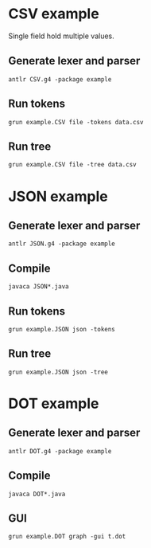 # CSV example
Single field hold multiple values.

## Generate lexer and parser
```shell
antlr CSV.g4 -package example
```

## Run tokens
```shell
grun example.CSV file -tokens data.csv
```

## Run tree
```shell
grun example.CSV file -tree data.csv
```
# JSON example
## Generate lexer and parser
```shell
antlr JSON.g4 -package example
```

## Compile
```shell
javaca JSON*.java 
```

## Run tokens
```shell
grun example.JSON json -tokens
```

## Run tree
```shell
grun example.JSON json -tree
```

# DOT example
## Generate lexer and parser
```shell
antlr DOT.g4 -package example
```

## Compile
```shell
javaca DOT*.java 
```

 ## GUI
```shell
grun example.DOT graph -gui t.dot
```
